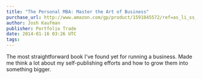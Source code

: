 ```yaml
---
title: "The Personal MBA: Master the Art of Business"
purchase_url: http://www.amazon.com/gp/product/1591845572/ref=as_li_ss_tl?ie=UTF8&camp=1789&creative=390957&creativeASIN=1591845572&linkCode=as2&tag=everrail-20
author: Josh Kaufman
publisher: Portfolio Trade
date: 2014-01-16 03:26 UTC
tags:
---
```


The most straightforward book I've found yet for running a business. Made me think a lot about my self-publishing efforts and how to grow them into something bigger.
